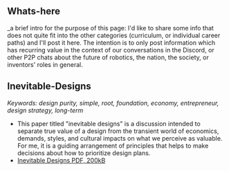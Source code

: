 ## Whats-here
_a brief intro for the purpose of this page: I'd like to share some info that does not quite fit into the other categories (curriculum, or individual career paths) and I'll post it here.  The intention is to only post information which has recurring value in the context of our conversations in the Discord, or other P2P chats about the future of robotics, the nation, the society, or inventors' roles in general.

## Inevitable-Designs
_Keywords: design purity, simple, root, foundation, economy, entrepreneur, design strategy, long-term_

* This paper titled "inevitable designs" is a discussion intended to separate true value of a design from the transient world of economics, demands, styles, and cultural impacts on what we perceive as valuable.  For me, it is a guiding arrangement of principles that helps to make decisions about how to prioritize design plans.
* [Inevitable Designs PDF, 200kB](docs/Inevitable_Designs.pdf)
